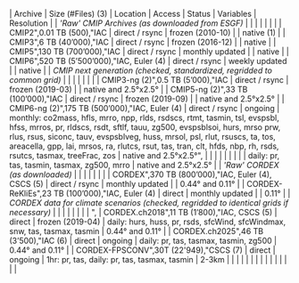 | Archive | Size (#Files) (3) | Location | Access | Status | Variables | Resolution |
| *'Raw' CMIP Archives (as downloaded from ESGF)* |  |  |  |  |  |  |
| CMIP2",0.01 TB (500),"IAC | direct / rsync | frozen (2010-10) |  | native (1) |
| CMIP3",6 TB (40’000),"IAC | direct / rsync | frozen (2016-12) |  | native |
| CMIP5",130 TB (700’000),"IAC | direct / rsync | monthly updated |  | native |
| CMIP6",520 TB (5’500’000),"IAC, Euler (4) | direct / rsync | weekly updated |  | native |
| *CMIP next generation (checked, standardized, regridded to common grid)* |  |  |  |  |  |  |
| CMIP3-ng (2)",0.5 TB (5’000),"IAC | direct / rsync | frozen (2019-03) |  | native and 2.5°x2.5° |
| CMIP5-ng (2)",33 TB (100’000),"IAC | direct / rsync | frozen (2019-09) |  | native and 2.5°x2.5° |
| CMIP6-ng (2)",175 TB (500’000),"IAC, Euler (4) | direct / rsync | ongoing | monthly: co2mass, hfls, mrro, npp, rlds, rsdscs, rtmt, tasmin, tsl, evspsbl, hfss, mrros, pr, rldscs, rsdt, sftlf, tauu, zg500, evspsblsoi, hurs, mrso   prw, rlus, rsus, siconc, tauv, evspsblveg, huss, mrsol, psl, rlut, rsuscs, ta, tos, areacella, gpp, lai, mrsos, ra, rlutcs, rsut, tas, tran, clt, hfds, nbp, rh, rsds, rsutcs, tasmax, treeFrac, zos | native and 2.5°x2.5°",
|  |  |  |  |  |  |  |  | daily: pr, tas, tasmin, tasmax, zg500, mrro | native and 2.5°x2.5° |
| *'Raw' CORDEX (as downloaded)* |  |  |  |  |  |  |
| CORDEX",370 TB (800’000),"IAC, Euler (4), CSCS (5) | direct / rsync | monthly updated |  | 0.44° and 0.11° |
| CORDEX-ReKliEs",23 TB (100’000),"IAC, Euler (4) | direct | monthly updated |  | 0.11° |
| *CORDEX data for climate scenarios (checked, regridded to identical grids if necessary)* |  |  |  |  |  |  |  | ",
| CORDEX.ch2018",11 TB (1’800),"IAC, CSCS (5) | direct | frozen (2019-04) | daily: hurs, huss, pr, rsds, sfcWind, sfcWindmax, snw, tas, tasmax, tasmin | 0.44° and 0.11° |
| CORDEX.ch2025",46 TB (3’500),"IAC (6) | direct | ongoing | daily: pr, tas, tasmax, tasmin, zg500 | 0.44° and 0.11° |
| CORDEX-FPSCONV",30T (22'949),"CSCS (7) | direct | ongoing | 1hr: pr, tas, daily: pr, tas, tasmax, tasmin | 2-3km |
| | | | | | | | | | | | | |
